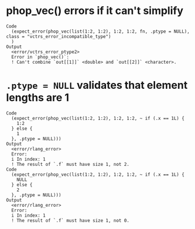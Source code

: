 # phop_vec() errors if it can't simplify

    Code
      (expect_error(phop_vec(list(1:2, 1:2), 1:2, 1:2, fn, .ptype = NULL), class = "vctrs_error_incompatible_type")
      )
    Output
      <error/vctrs_error_ptype2>
      Error in `phop_vec()`:
      ! Can't combine `out[[1]]` <double> and `out[[2]]` <character>.

# `.ptype = NULL` validates that element lengths are 1

    Code
      (expect_error(phop_vec(list(1:2, 1:2), 1:2, 1:2, ~ if (.x == 1L) {
        1:2
      } else {
        1
      }, .ptype = NULL)))
    Output
      <error/rlang_error>
      Error:
      i In index: 1
      ! The result of `.f` must have size 1, not 2.
    Code
      (expect_error(phop_vec(list(1:2, 1:2), 1:2, 1:2, ~ if (.x == 1L) {
        NULL
      } else {
        2
      }, .ptype = NULL)))
    Output
      <error/rlang_error>
      Error:
      i In index: 1
      ! The result of `.f` must have size 1, not 0.

